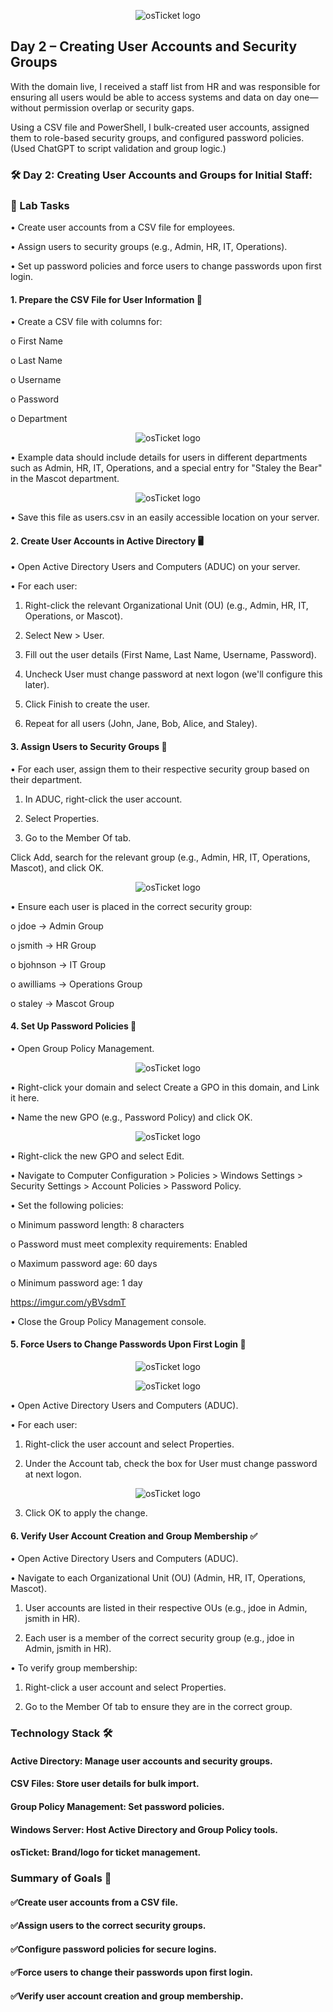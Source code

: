 <p align="center">
<img src="https://i.imgur.com/pqTjnLb.png" alt="osTicket logo"/>
</p>

## Day 2 – Creating User Accounts and Security Groups

With the domain live, I received a staff list from HR and was responsible for ensuring all users would be able to access systems and data on day one—without permission overlap or security gaps.

Using a CSV file and PowerShell, I bulk-created user accounts, assigned them to role-based security groups, and configured password policies. (Used ChatGPT to script validation and group logic.)



### 🛠️ Day 2: Creating User Accounts and Groups for Initial Staff:

### 🧪 Lab Tasks

•	Create user accounts from a CSV file for employees.

•	Assign users to security groups (e.g., Admin, HR, IT, Operations).

•	Set up password policies and force users to change passwords upon first login.

#### 1. Prepare the CSV File for User Information 📄
•	Create a CSV file with columns for:

 o	First Name

 o	Last Name

 o	Username

 o	Password

 o	Department

 <p align="center">
<img src="https://i.imgur.com/v7bB2Wb.png" alt="osTicket logo"/>
</p>

 •	Example data should include details for users in different departments such as Admin, HR, IT, Operations, and a special entry for "Staley the Bear" in the Mascot department.

<p align="center">
<img src="https://i.imgur.com/dC6Ll1R.png" alt="osTicket logo"/>
</p>

 •	Save this file as users.csv in an easily accessible location on your server.

#### 2. Create User Accounts in Active Directory 🖥️

 •	Open Active Directory Users and Computers (ADUC) on your server.

 •	For each user:

1.	Right-click the relevant Organizational Unit (OU) (e.g., Admin, HR, IT, Operations, or Mascot).

2.	Select New > User.

3.	Fill out the user details (First Name, Last Name, Username, Password).

4.	Uncheck User must change password at next logon (we'll configure this later).

5.	Click Finish to create the user.
   
6.	Repeat for all users (John, Jane, Bob, Alice, and Staley).

#### 3. Assign Users to Security Groups 🔑

 •	For each user, assign them to their respective security group based on their department.

1.	In ADUC, right-click the user account.

2.	Select Properties.

3.	Go to the Member Of tab.

Click Add, search for the relevant group (e.g., Admin, HR, IT, Operations, Mascot), and click OK.

<p align="center">
<img src="https://i.imgur.com/2Gn3F6E.png" alt="osTicket logo"/>
</p>

•	Ensure each user is placed in the correct security group:

 o	jdoe → Admin Group

 o	jsmith → HR Group

 o	bjohnson → IT Group

 o	awilliams → Operations Group

 o	staley → Mascot Group

#### 4. Set Up Password Policies 🔐

•	Open Group Policy Management.

<p align="center">
<img src="https://i.imgur.com/7Zv6O8F.png" alt="osTicket logo"/>
</p>

•	Right-click your domain and select Create a GPO in this domain, and Link it here.

•	Name the new GPO (e.g., Password Policy) and click OK.

<p align="center">
<img src="https://i.imgur.com/HI53KW8.png" alt="osTicket logo"/>
</p>

•	Right-click the new GPO and select Edit.

•	Navigate to Computer Configuration > Policies > Windows Settings > Security Settings > Account Policies > Password Policy.

•	Set the following policies:

 o	Minimum password length: 8 characters

 o	Password must meet complexity requirements: Enabled

 o	Maximum password age: 60 days

 o	Minimum password age: 1 day

 https://imgur.com/yBVsdmT

•	Close the Group Policy Management console.

#### 5. Force Users to Change Passwords Upon First Login 🔄

<p align="center">
<img src="https://i.imgur.com/szCfLca.png" alt="osTicket logo"/>
</p>

<p align="center">
<img src="https://i.imgur.com/LIC6ibW.png" alt="osTicket logo"/>
</p>

•	Open Active Directory Users and Computers (ADUC).

•	For each user:

1.	Right-click the user account and select Properties.

2.	Under the Account tab, check the box for User must change password at next logon.

<p align="center">
<img src="https://i.imgur.com/weGbB91.png" alt="osTicket logo"/>
</p>   

3.	Click OK to apply the change.

#### 6. Verify User Account Creation and Group Membership ✅

•	Open Active Directory Users and Computers (ADUC).

•	Navigate to each Organizational Unit (OU) (Admin, HR, IT, Operations, Mascot).

 1.	User accounts are listed in their respective OUs (e.g., jdoe in Admin, jsmith in HR).
   
 3.	Each user is a member of the correct security group (e.g., jdoe in Admin, jsmith in HR).
   
•	To verify group membership:

 1.	Right-click a user account and select Properties.
   
 3.	Go to the Member Of tab to ensure they are in the correct group.

### Technology Stack 🛠️
#### Active Directory: Manage user accounts and security groups.

#### CSV Files: Store user details for bulk import.

#### Group Policy Management: Set password policies.

#### Windows Server: Host Active Directory and Group Policy tools.

#### osTicket: Brand/logo for ticket management.

### Summary of Goals 🎯
#### ✅Create user accounts from a CSV file.

#### ✅Assign users to the correct security groups.

#### ✅Configure password policies for secure logins.

#### ✅Force users to change their passwords upon first login.

#### ✅Verify user account creation and group membership.
